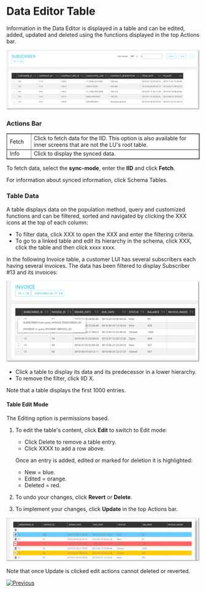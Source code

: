 # Data Editor Table

Information in the Data Editor is displayed in a table and can be edited, added, updated and deleted using the functions displayed in the top Actions bar.  

<img src="images/30_dataeditor_04.png" alt="Table Data Editor" />

### Actions Bar


<table style="border-collapse: collapse; width: 100%; height: 68px;" border="1">
<tbody>
<tr style="height: 17px;">
<td style="width: 12.4762%; height: 17px;">Fetch</td>
<td style="width: 87.5238%; height: 17px;">Click to fetch data for the IID. This option is also available for inner screens that are not the LU's root table.</td>
</tr>
<tr style="height: 17px;">
<td style="width: 12.4762%; height: 17px;">Info</td>
<td style="width: 87.5238%; height: 17px;">Click to display the synced data.&nbsp;</td>
</tr>
<tr style="height: 17px;">
<td style="width: 12.4762%; height: 17px;">Edit</td>
<td style="width: 87.5238%; height: 17px;">Click to switch to Edit mode.</td>
</tr>
<tr style="height: 17px;">
<td style="width: 12.4762%; height: 17px;">IID X</td>
<td style="width: 87.5238%; height: 17px;">Click to reset the LUI.</td>
</tr>
</tbody>  
</table> 


To fetch data, select the **sync-mode**, enter the **IID** and click **Fetch**.

For information about synced information, click Schema Tables. 



### Table Data

A table displays data on the population method, query and customized functions and can be filtered, sorted and navigated by clicking the XXX icons at the top of each column:  

-  To filter data, click XXX to open the XXX and enter the filtering criteria.
-  To go to a linked table and edit its hierarchy in the schema, click XXX, click the table and then click xxxx xxxx. 
 
In the following Invoice table, a customer LUI has several subscribers each having several invoices. The data has been filtered to display Subscriber #13 and its invoices:   

  <img src="images/30_dataeditor_05a.png" alt="Table Data Editor" /> 
  
-   Click a table to display its data and its predecessor in a lower hierarchy.  
-   To remove the filter, click IID X.

Note that a table displays the first 1000 entries.
  
    

#### Table Edit Mode 

The Editing option is permissions based.
1.  To edit the table's content, click **Edit** to switch to Edit mode:  
    -  Click Delete to remove a table entry.
    -  Click XXXX to add a row above.

    Once an entry is added, edited or marked for deletion it is highlighted: 

    -  New = blue.
    -  Edited = orange.
    -  Deleted = red. 

2.  To undo your changes, click **Revert** or **Delete**.
3.  To implement your changes, click **Update** in the top Actions bar.


 <img src="images/30_dataeditor_06.png" alt="actions colors" />

Note that once Update is clicked edit actions cannot deleted or reverted.




[![Previous](/articles/images/Previous.png)](05_data_editor_schema_viewer.md)
